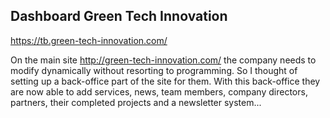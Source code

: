 
## Dashboard Green Tech Innovation
https://tb.green-tech-innovation.com/

On the main site http://green-tech-innovation.com/ the company needs to modify dynamically without resorting to programming. So I thought of setting up a back-office part of the site for them. With this back-office they are now able to add services, news, team members, company directors, partners, their completed projects and a newsletter system...
